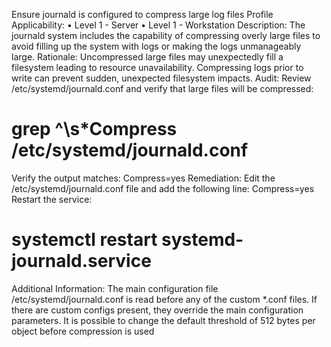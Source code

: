Ensure journald is configured to compress large log files 
Profile Applicability:
• Level 1 - Server
• Level 1 - Workstation
Description:
The journald system includes the capability of compressing overly large files to avoid 
filling up the system with logs or making the logs unmanageably large.
Rationale:
Uncompressed large files may unexpectedly fill a filesystem leading to resource 
unavailability. Compressing logs prior to write can prevent sudden, unexpected 
filesystem impacts.
Audit:
Review /etc/systemd/journald.conf and verify that large files will be compressed:
# grep ^\s*Compress /etc/systemd/journald.conf
Verify the output matches:
Compress=yes
Remediation:
Edit the /etc/systemd/journald.conf file and add the following line:
Compress=yes
Restart the service:
# systemctl restart systemd-journald.service
Additional Information:
The main configuration file /etc/systemd/journald.conf is read before any of the 
custom *.conf files. If there are custom configs present, they override the main 
configuration parameters.
It is possible to change the default threshold of 512 bytes per object before compression 
is used